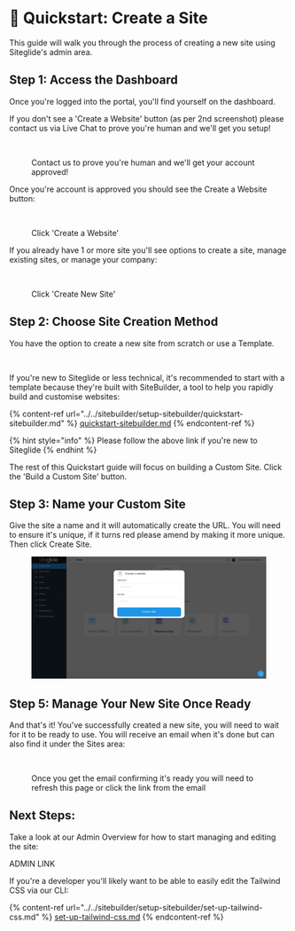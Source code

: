 # 🚀 Quickstart: Create a Site

This guide will walk you through the process of creating a new site using Siteglide's admin area.

## Step 1: Access the Dashboard

Once you're logged into the portal, you'll find yourself on the dashboard.

If you don't see a 'Create a Website' button (as per 2nd screenshot) please contact us via Live Chat to prove you're human and we'll get you setup!

<figure><img src="https://p186.p2.n0.cdn.zight.com/items/d5uXKzqk/4dc0d410-7174-42c2-9a35-1f768e63a980.jpg?source=viewer&#x26;v=%223394866977311bdf3f7fed1434b1e117%22" alt=""><figcaption><p>Contact us to prove you're human and we'll get your account approved!</p></figcaption></figure>

Once you're account is approved you should see the Create a Website button:

<figure><img src="https://p186.p2.n0.cdn.zight.com/items/JruErXRj/8a71bcb1-af8a-49d0-b4e3-1c852d527ea1.jpg?source=viewer&#x26;v=%22dd8591f5052a2eccacfd55cba546137a%22" alt=""><figcaption><p>Click 'Create a Website'</p></figcaption></figure>

If you already have 1 or more site you'll see options to create a site, manage existing sites, or manage your company:

<div align="left">

<figure><img src="https://p186.p2.n0.cdn.zight.com/items/4gu8gZWZ/71d169a7-5af8-40ac-b517-c858baff1ef6.png?source=viewer&#x26;v=%22207c8f085ac90c7ed93c8c177f3f3872%22" alt=""><figcaption><p>Click 'Create New Site'</p></figcaption></figure>

</div>

## Step 2: Choose Site Creation Method

You have the option to create a new site from scratch or use a Template.&#x20;

<figure><img src="https://p186.p2.n0.cdn.zight.com/items/mXuWlEkR/2b98c39f-540b-4864-a4bf-10d215506aa8.jpg?source=viewer&#x26;v=%22dde4f0d458f05746ad79f05e5fb4072b%22" alt=""><figcaption></figcaption></figure>

If you're new to Siteglide or less technical, it's recommended to start with a template because they're built with SiteBuilder, a tool to help you rapidly build and customise websites:

{% content-ref url="../../sitebuilder/setup-sitebuilder/quickstart-sitebuilder.md" %}
[quickstart-sitebuilder.md](../../sitebuilder/setup-sitebuilder/quickstart-sitebuilder.md)
{% endcontent-ref %}

{% hint style="info" %}
Please follow the above link if you're new to Siteglide
{% endhint %}

The rest of this Quickstart guide will focus on building a Custom Site. Click the 'Build a Custom Site' button.

## Step 3: Name your Custom Site

Give the site a name and it will automatically create the URL. You will need to ensure it's unique, if it turns red please amend by making it more unique. Then click Create Site.

<figure><img src="../../.gitbook/assets/Siteglide-Create-Site-Blank-Modal-Dashboard.jpg" alt=""><figcaption></figcaption></figure>

## Step 5: Manage Your New Site Once Ready

And that's it! You've successfully created a new site, you will need to wait for it to be ready to use. You will receive an email when it's done but can also find it under the Sites area:

<figure><img src="https://p186.p2.n0.cdn.zight.com/items/v1u9wLZ2/3bf5f58f-56e5-4b32-b427-36fc35cd9bfc.jpg?source=viewer&#x26;v=%22ddbfd9bfe9035551bb2c140d6b3d916c%22" alt=""><figcaption><p>Once you get the email confirming it's ready you will need to refresh this page or click the link from the email</p></figcaption></figure>

## Next Steps:

Take a look at our Admin Overview for how to start managing and editing the site:

ADMIN LINK

If you're a developer you'll likely want to be able to easily edit the Tailwind CSS via our CLI:

{% content-ref url="../../sitebuilder/setup-sitebuilder/set-up-tailwind-css.md" %}
[set-up-tailwind-css.md](../../sitebuilder/setup-sitebuilder/set-up-tailwind-css.md)
{% endcontent-ref %}

